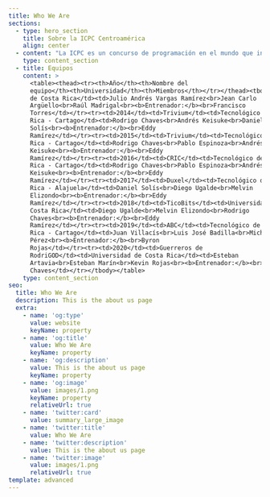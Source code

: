 ```yaml
---
title: Who We Are
sections:
  - type: hero_section
    title: Sobre la ICPC Centroamérica
    align: center
  - content: "La ICPC es un concurso de programación en el mundo que incluye 114 países y 3400 universidades para el año 2021, abierto a todo estudiante universitario menor o igual de 23 años.\n\nLa ICPC traza sus orígenes a 1970 cuando la primera competencia fue organizada por pioneros del Capítulo Alpha de la Sociedad de Honor de Ciencias de la Computación UPE. La iniciativa se esparció rápidamente dentro de los Estados Unidos y Canadá como un programa innovador para motivar ambición, aptitud para resolver problemas e incrementar las oportunidades de los estudiantes más fuertes en el campo de la computación.\n\nCon el paso del tiempo, el concurso se convirtió en una competencia de múltiples categorías con la primera ronda del campeonato llevada a cabo en 1977. Desde entonces, el concurso ha evolucionado en un esfuerzo colaborativo internacional de universidades que organizan competencias regionales que permiten a sus equipos avanzar a la ronda anual del campeonato mundial, la Final Mundial de la ICPC.\n\nEn el año 2005 Centroamérica concursa por primera vez, enviando un equipo a México, donde se encontraba la región de México y Centroamérica. Se continuó enviando un equipo por 6 años hasta que se interrumpió el proceso. Las universidades que participaron en este período fueron el Tecnológico de Costa Rica y la Universidad de Costa Rica.\n\nEn el año 2012, la UCR organiza un torneo nacional de programación denominado Símbolo, el cual imitaba el proceso de la ICPC. En el 2013, dos equipos ganadores de Símbolo, de la Universidad Nacional y del TEC participaron en el Tec de Monterrey volviendo así, Costa Rica a participar en la ICPC. Ocurrió lo mismo en el 2014.\_\n\nPara el año 2015, la sede Interuniversitaria de Alajuela se convirtió en la primera sede oficial de la ICPC para la región México y Centroamérica, fuera de México. Estuvo a cargo del Tecnológico de Costa Rica y se nombró director de sede al entrenador de los equipos que habían participado en 2013 y 2014, el profesor Eddy Ramírez.\n\nDesde entonces, de manera ininterrumpida se ha celebrado en esta sede la regional de ICPC de Latinoamérica y a partir de 2017 la Universidad Centroamericana José Simeón Cañas, en El Salvador ha sido la segunda sede centroamericana. Donde han participado equipos de Costa Rica, El Salvador, Guatemala y Nicaragua.\n\nEn el año 2018, Centroamérica fue promovida a región, independizando el puesto de México, lo que garantiza que se cuenta con al menos una plaza en la final mundial o la etapa posterior siguiente, para el equipo campeón de la regional centroamericana según el sistema de clasificación vigente hasta 2020.\n\nEn el año 2020, desde la coordinación centroamericana de la ICPC, se realizaron diversas actividades como parte de los compromisos adquiridos desde y en la final mundial del 2018 y 2019. Este año, la eliminatoria Regional de Centroamérica, se realiza de forma simultánea con México y es llamada *Gran Premio de México & Centroamérica*, la cual forma parte de los concursos de programación competitiva.\n"
    type: content_section
  - title: Equipos
    content: >
      <table><thead><tr><th>Año</th><th>Nombre del
      equipo</th><th>Universidad</th><th>Miembros</th></tr></thead><tbody><tr><td>2013</td><td>dirtyBit</td><td>Tecnológico
      de Costa Rica</td><td>Julio Andrés Vargas Ramírez<br>Jean Carlo
      Argüello<br>Raúl Madrigal<br><b>Entrenador:</b><br>Francisco
      Torres</td></tr><tr><td>2014</td><td>Trivium</td><td>Tecnológico de Costa
      Rica - Cartago</td><td>Rodrigo Chaves<br>Andrés Keisuke<br>Daniel
      Solís<br><b>Entrenador:</b><br>Eddy
      Ramírez</td></tr><tr><td>2015</td><td>Trivium</td><td>Tecnológico de Costa
      Rica - Cartago</td><td>Rodrigo Chaves<br>Pablo Espinoza<br>Andrés
      Keisuke<br><b>Entrenador:</b><br>Eddy
      Ramírez</td></tr><tr><td>2016</td><td>CRIC</td><td>Tecnológico de Costa
      Rica - Cartago</td><td>Rodrigo Chaves<br>Pablo Espinoza<br>Andrés
      Keisuke<br><b>Entrenador:</b><br>Eddy
      Ramírez</td></tr><tr><td>2017</td><td>Duxel</td><td>Tecnológico de Costa
      Rica - Alajuela</td><td>Daniel Solís<br>Diego Ugalde<br>Melvin
      Elizondo<br><b>Entrenador:</b><br>Eddy
      Ramírez</td></tr><tr><td>2018</td><td>TicoBits</td><td>Universidad de
      Costa Rica</td><td>Diego Ugalde<br>Melvin Elizondo<br>Rodrigo
      Chaves<br><b>Entrenador:</b><br>Eddy
      Ramírez</td></tr><tr><td>2019</td><td>ABC</td><td>Tecnológico de Costa
      Rica - Cartago</td><td>Juan Villacís<br>Luis José Badilla<br>Michael
      Pérez<br><b>Entrenador:</b><br>Byron
      Rojas</td></tr><tr><td>2020</td><td>Guerreros de
      RodriGOD</td><td>Universidad de Costa Rica</td><td>Esteban
      Artavia<br>Esteban Marín<br>Kevin Rojas<br><b>Entrenador:</b><br>Rodrigo
      Chaves</td></tr></tbody></table>
    type: content_section
seo:
  title: Who We Are
  description: This is the about us page
  extra:
    - name: 'og:type'
      value: website
      keyName: property
    - name: 'og:title'
      value: Who We Are
      keyName: property
    - name: 'og:description'
      value: This is the about us page
      keyName: property
    - name: 'og:image'
      value: images/1.png
      keyName: property
      relativeUrl: true
    - name: 'twitter:card'
      value: summary_large_image
    - name: 'twitter:title'
      value: Who We Are
    - name: 'twitter:description'
      value: This is the about us page
    - name: 'twitter:image'
      value: images/1.png
      relativeUrl: true
template: advanced
---
```

